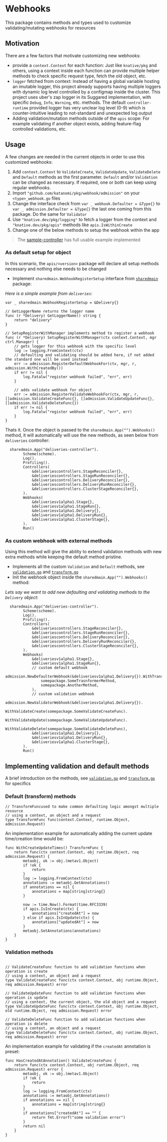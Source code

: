 # Webhooks

This package contains methods and types used to customize validating/mutating webhooks for resources

## Motivation

There are a few factors that motivate customizing new webhooks:

 - provide a `context.Context` for each function: Just like `knative/pkg` and others, using a context inside each function can provide multiple helper methods to check specific request type, fetch the old object, etc.
 - `logger` fetched from context: Instead of having a global variable hosting an imutable logger, this project already supports having multiple loggers with dynamic log level controlled by a configmap inside the cluster. This project uses uber's zap logger in its Suggared implementation, with specific `Debug`, `Info`, `Warning`, etc. methods. The default `controller-runtime` provided logger has very unclear log level (0-9) which is counter-intuitive leading to not-standard and unexpected log output
 - Adding validation/mutation methods outside of the `apis` scope: For example validating if another object exists, adding feature-flag controlled validations, etc.


## Usage

A few changes are needed in the current objects in order to use this customized webhooks:

 1. Add `context.Context` to `ValidateCreate`, `ValidateUpdate`, `ValidateDelete` and `Default` methods as the first parameter. `Default` and/or `Validation` can be changed as necessary. If required, one or both can keep using regular webhooks.
 1. Import `"github.com/katanomi/pkg/webhook/admission"` on your `<type>_webhook.go` files
 1. Change the interface check from `var _ webhook.Defaulter = &Type{}` to  `var _ admission.Defaulter = &Type{}` the last one coming from this package. Do the same for `Validator`
 1. Use `"knative.dev/pkg/logging"` to fetch a logger from the context and `"knative.dev/pkg/apis"` methods like `apis.IsWithinCreate`
 1. Change one of the below methods to setup the webhook within the app


> The [sample-controller](../examples/sample-controller) has full usable example implemented

### As default setup for object

In this scenario, the `apis/<version>` package will declare all setup methods necessary and nothing else needs to be changed

 - Implement `sharedmain.WebhookRegisterSetup` interface from [`sharedmain`](../sharedmain) package:

*Here is a simple example from `deliveries`*:

```golang
var _ sharedmain.WebhookRegisterSetup = &Delivery{}

// GetLoggerName returns the logger name
func (r *Delivery) GetLoggerName() string {
	return "delivery"
}

// SetupRegisterWithManager implements method to register a webhook
func (r *Delivery) SetupRegisterWithManager(ctx context.Context, mgr ctrl.Manager) {
    // gets logger for this webhook with the specific level
	log := logging.FromContext(ctx)
    // defaulting and validating should be added here, if not added the standard one will be used instead
	err := admission.RegisterDefaultWebhookFor(ctx, mgr, r, admission.WithCreatedBy())
	if err != nil {
		log.Fatalw("register webhook failed", "err", err)
	}

	// adds validate webhook for object
	err := admission.RegisterValidateWebhookFor(ctx, mgr, r, []admission.ValidateCreateFunc{}, []admission.ValidateUpdateFunc{}, []admission.ValidateDeleteFunc{})
	if err != nil {
		log.Fatalw("register webhook failed", "err", err)
	}
}
```

Thats it. Once the object is passed to the `sharedmain.App("").Webhooks()` method, it will automatically will use the new methods, as seen below from `deliveries` controller:

```golang
  sharedmain.App("deliveries-controller").
		Scheme(scheme).
		Log().
		Profiling().
		Controllers(
			&deliveriescontrollers.StageReconciler{},
			&deliveriescontrollers.StageRunReconciler{},
			&deliveriescontrollers.DeliveryReconciler{},
			&deliveriescontrollers.DeliveryRunReconciler{},
			&deliveriescontrollers.ClusterStageReconciler{},
		).
		Webhooks(
			&deliveriesv1alpha1.Stage{},
			&deliveriesv1alpha1.StageRun{},
			&deliveriesv1alpha1.Delivery{},
			&deliveriesv1alpha1.DeliveryRun{},
			&deliveriesv1alpha1.ClusterStage{},
		).
		Run()
```


### As custom webhook with external methods

Using this method will give the ability to extend validation methods with new extra methods while keeping the default method pristine.

 - Implements all the custom `Validation` and `Default` methods, see [`validation.go`](admission/validation.go) and [`transform.go`](admission/transform.go)
 - Init the webhook object inside the `sharedmain.App("").Webhooks()` method:

*Lets say we want to add new defaulting and validating methods to the `Delivery` object*:

```golang
  sharedmain.App("deliveries-controller").
		Scheme(scheme).
		Log().
		Profiling().
		Controllers(
			&deliveriescontrollers.StageReconciler{},
			&deliveriescontrollers.StageRunReconciler{},
			&deliveriescontrollers.DeliveryReconciler{},
			&deliveriescontrollers.DeliveryRunReconciler{},
			&deliveriescontrollers.ClusterStageReconciler{},
		).
		Webhooks(
			&deliveriesv1alpha1.Stage{},
			&deliveriesv1alpha1.StageRun{},
			// custom default webhook
			admission.NewDefaulterWebhook(&deliveriesv1alpha1.Delivery{}).WithTransformer(
				somepackage.SomeTrasnformerMethod,
				somepackage.AnotherMethod,
			),
			// custom validation webhook
			admission.NewValidatorWebhook(&deliveriesv1alpha1.Delivery{}).
				WithValidateCreate(somepackage.SomeValidateCreateFunc).
				WithValidateUpdate(somepackage.SomeValidateUpdateFunc).
				WithValidateDelete(somepackage.SomeValidateDeleteFunc),
			&deliveriesv1alpha1.Delivery{},
			&deliveriesv1alpha1.DeliveryRun{},
			&deliveriesv1alpha1.ClusterStage{},
		).
		Run()
```

## Implementing validation and default methods

A brief introduction on the methods, see  [`validation.go`](admission/validation.go) and [`transform.go`](admission/transform.go) for specifics

### Default (transform) methods

```golang
// TransformFuncused to make common defaulting logic amongst multiple resource
// using a context, an object and a request
type TransformFunc func(context.Context, runtime.Object, admission.Request)
```

An implementation example for automatically adding the current update time/creation time would be:

```golang
func WithCreateUpdateTimes() TransformFunc {
	return func(ctx context.Context, obj runtime.Object, req admission.Request) {
		metaobj, ok := obj.(metav1.Object)
		if !ok {
			return
		}
		log := logging.FromContext(ctx)
		annotations := metaobj.GetAnnotations()
		if annotations == nil {
			annotations = map[string]string{}
		}

		now := time.Now().Format(time.RFC3339)
		if apis.IsInCreate(ctx) {
			annotations["createdAt"] = now
		} else if apis.IsInUpdate(ctx) {
			annotations["updatedAt"] = now
		}
		metaobj.SetAnnotations(annotations)
	}
}
```

### Validation methods

```golang

// ValidateCreateFunc function to add validation functions when operation is create
// using a context, an object and a request
type ValidateCreateFunc func(ctx context.Context, obj runtime.Object, req admission.Request) error

// ValidateUpdateFunc function to add validation functions when operation is update
// using a context, the current object, the old object and a request
type ValidateUpdateFunc func(ctx context.Context, obj runtime.Object, old runtime.Object, req admission.Request) error

// ValidateDeleteFunc function to add validation functions when operation is delete
// using a context, an object and a request
type ValidateDeleteFunc func(ctx context.Context, obj runtime.Object, req admission.Request) error
```

An implementation example for validating if the `createdAt` annotation is preset:

```golang
func HasCreatedAtAnnotation() ValidateCreateFunc {
	return func(ctx context.Context, obj runtime.Object, req admission.Request) error {
		metaobj, ok := obj.(metav1.Object)
		if !ok {
			return
		}
		log := logging.FromContext(ctx)
		annotations := metaobj.GetAnnotations()
		if annotations == nil {
			annotations = map[string]string{}
		}
		if annotations["createdAt"] == "" {
			return fmt.Errorf("some validation error")
		}
		return nil
	}
}
```
